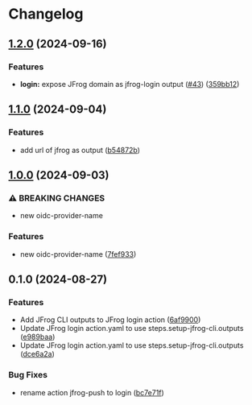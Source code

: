 # Changelog

## [1.2.0](https://github.com/LedgerHQ/actions-security/compare/actions/jfrog-login-1.1.0...actions/jfrog-login-1.2.0) (2024-09-16)


### Features

* **login:** expose JFrog domain as jfrog-login output ([#43](https://github.com/LedgerHQ/actions-security/issues/43)) ([359bb12](https://github.com/LedgerHQ/actions-security/commit/359bb12942a2efa6d4694c6854ce300a99382501))

## [1.1.0](https://github.com/LedgerHQ/actions-security/compare/actions/jfrog-login-1.0.0...actions/jfrog-login-1.1.0) (2024-09-04)


### Features

* add url of jfrog as output ([b54872b](https://github.com/LedgerHQ/actions-security/commit/b54872be856bf23dc2caae73c8a01f69f71fc555))

## [1.0.0](https://github.com/LedgerHQ/actions-security/compare/actions/jfrog-login-0.1.0...actions/jfrog-login-1.0.0) (2024-09-03)


### ⚠ BREAKING CHANGES

* new oidc-provider-name

### Features

* new oidc-provider-name ([7fef933](https://github.com/LedgerHQ/actions-security/commit/7fef933b8d5029513dfc01ebedf67050849a8d7e))

## 0.1.0 (2024-08-27)


### Features

* Add JFrog CLI outputs to JFrog login action ([6af9900](https://github.com/LedgerHQ/actions-security/commit/6af9900713ee2997cf796588cb4f4b3d83a14298))
* Update JFrog login action.yaml to use steps.setup-jfrog-cli.outputs ([e989baa](https://github.com/LedgerHQ/actions-security/commit/e989baacbedc3ee0fe8f10d3e533b53c222cca82))
* Update JFrog login action.yaml to use steps.setup-jfrog-cli.outputs ([dce6a2a](https://github.com/LedgerHQ/actions-security/commit/dce6a2a082a51f12706500121d86ad2be144d18d))


### Bug Fixes

* rename action jfrog-push to login ([bc7e71f](https://github.com/LedgerHQ/actions-security/commit/bc7e71ffb44f77b71f74d964fa6498f381550856))
